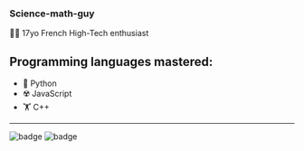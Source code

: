 ### Science-math-guy

🧑‍🔬  17yo French High-Tech enthusiast

## Programming languages mastered:

- 🐍  Python
- ☢️  JavaScript
- 🏋️  C++


-------

![badge](https://forthebadge.com/images/badges/built-with-science.svg)    ![badge](https://forthebadge.com/images/badges/for-robots.svg)

